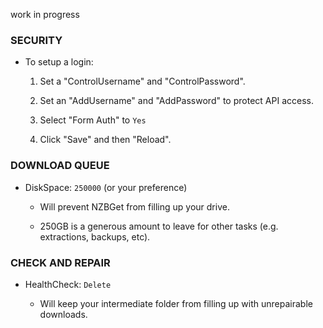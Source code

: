 work in progress

### SECURITY

- To setup a login: 

    1. Set a "ControlUsername" and "ControlPassword".

    1. Set an "AddUsername" and "AddPassword" to protect API access.

    1. Select "Form Auth" to `Yes`

    1. Click "Save" and then "Reload".

### DOWNLOAD QUEUE

- DiskSpace: `250000` (or your preference)

  - Will prevent NZBGet from filling up your drive. 

  - 250GB is a generous amount to leave for other tasks (e.g. extractions, backups, etc).


### CHECK AND REPAIR

- HealthCheck: `Delete`

  - Will keep your intermediate folder from filling up with unrepairable downloads. 
